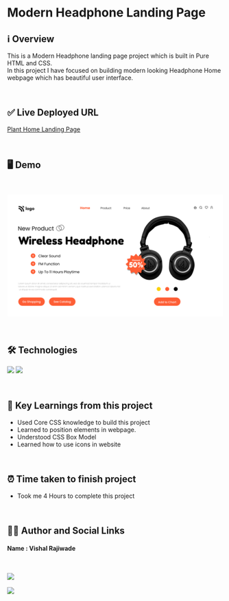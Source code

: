 
# **Modern Headphone Landing Page**

## **ℹ️ Overview**

This is a Modern Headphone landing page project which is built in Pure HTML and CSS. <br>
In this project I have focused on building modern looking Headphone Home webpage which has beautiful user interface.

<br>

## **✅ Live Deployed URL**

[Plant Home Landing Page](https://vishalheadphone.netlify.app)

<br>

## **🖥 Demo**
<br>

![](./7.png)

<br>

## **🛠 Technologies** 
![](https://img.shields.io/badge/HTML-239120?style=for-the-badge&logo=html5&logoColor=white)
![](https://img.shields.io/badge/CSS-239120?&style=for-the-badge&logo=css3&logoColor=white)

<br>

## **📖 Key Learnings from this project**

 - Used Core CSS knowledge to build this project
 - Learned to position elements in webpage.
 - Understood CSS Box Model
 - Learned how to use icons in website
 
<br>

 ##  **⏰ Time taken to finish project**

- Took me 4 Hours to complete this project 

<br>

##  **👨‍💻 Author and Social Links**
#### **Name** : Vishal Rajiwade

<br>

[<img src="https://res.cloudinary.com/practicaldev/image/fetch/s--imBRhTaX--/c_limit%2Cf_auto%2Cfl_progressive%2Cq_auto%2Cw_880/https://img.shields.io/badge/LinkedIn-0077B5%3Fstyle%3Dfor-the-badge%26logo%3Dlinkedin%26logoColor%3Dwhite">](https://www.linkedin.com/in/vishal-rajiwade-2654a8184/)

[<img src="https://img.shields.io/badge/Instagram-E4405F?style=for-the-badge&logo=instagram&logoColor=white">](https://www.instagram.com/vishal_codes_7/)



